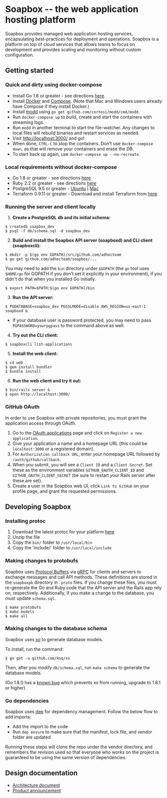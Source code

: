 # Soapbox -- the web application hosting platform

Soapbox provides managed web application hosting services, encapsulating best-practices for deployment and operations. Soapbox is a platform on top of cloud services that allows teams to focus on development and provides scaling and monitoring without custom configuration.

## Getting started

### Quick and dirty using docker-compose

 - Install Go 1.8 or greater - see directions [here](https://golang.org/doc/install).
 - Install [Docker](https://docs.docker.com/engine/installation/) and [Compose](https://docs.docker.com/compose/install/). (Note that Mac and Windows users already have Compose if they install Docker.)
 - Install [modd](https://github.com/cortesi/modd) using `go get github.com/cortesi/modd/cmd/modd`.
 - Run `docker-compose up` to build, create and start the containers with streaming logs.
 - Run `modd` in another terminal to start the file-watcher. Any changes to local files will rebuild binaries and restart services as needed.
 - Visit [http://localhost:3000/](http://localhost:3000/) and go!
 - When done, `CTRL-C` to stop the containers. Don't use `docker-compose down`, as that will remove your containers and erase the DB.
 - To start back up again, use `docker-compose up --no-recreate`.

### Local requirements without docker-compose

 - Go 1.8 or greater - see directions [here](https://golang.org/doc/install)
 - Ruby 2.2 or greater - see directions [here](https://www.ruby-lang.org/en/documentation/installation/)
 - PostgreSQL 9.5 or greater - [Ubuntu](https://www.digitalocean.com/community/tutorials/how-to-install-and-use-postgresql-on-ubuntu-16-04) | [Mac](https://solidfoundationwebdev.com/blog/posts/how-to-install-postgresql-using-brew-on-osx)
 - Terraform 0.9.11 or greater - Download and install Terraform from [here](https://www.terraform.io/downloads.html).

### Running the server and client locally

1. **Create a PostgreSQL db and its initial schema:**
``` shell
$ createdb soapbox_dev
$ psql -f db/schema.sql -d soapbox_dev
```

2. **Build and install the Soapbox API server (soapboxd) and CLI client (soapboxcli):**
``` shell
$ mkdir -p $(go env GOPATH)/src/github.com/adhocteam
$ go get github.com/adhocteam/soapbox/...
```

You may need to add the `bin` directory under `$GOPATH` (the `go` tool uses `$HOME/go` for GOPATH if you don't set it explicitly in your environment), if you didn't do that when you installed Go initially.

```shell
$ export PATH=$PATH:$(go env GOPATH)/bin
```

3. **Run the API server:**
``` shell
$ PGDATABASE=soapbox_dev PGSSLMODE=disable AWS_REGION=us-east-1 soapboxd &
```
* If your database user is password protected, you may need to pass `PGPASSWORD=yourpgpass` to the command above as well.

4. **Try out the CLI client:**
``` shell
$ soapboxcli list-applications
```

5. **Install the web client:**
``` shell
$ cd web
$ gem install bundler
$ bundle install
```

6. **Run the web client and try it out:**
``` shell
$ bin/rails server &
$ open http://localhost:3000/
```

### GitHub OAuth

In order to use Soapbox with private repositories, you must grant the
application access through OAuth.
1. Go to the [OAuth applications](https://github.com/settings/developers)
page and click on `Register a new application`.
2. Give your application a name and a homepage URL (this could be
`localhost:3000` or a registered domain).
3. For `Authorization callback URL`, enter your homepage URL followed by
`/auth/github/callback`.
4. When you submit, you will see a `Client ID` and a `Client Secret`.
Set these as the environment variables `GITHUB_OAUTH_CLIENT_ID` and
`GITHUB_OAUTH_CLIENT_SECRET` (be sure to restart your Rails server after
these are set).
5. Create a user in the Soapbox web UI, click `Link to GitHub` on your
profile page, and grant the requested permissions.

## Developing Soapbox

### Installing protoc
1. Download the latest protoc for your platform [here](https://github.com/google/protobuf/releases)
2. Unzip the file
3. Copy the `bin/` folder to `/usr/local/bin`
4. Copy the 'include/' folder to `/usr/local/include`

### Making changes to protobufs

Soapbox uses
[Protocol Buffers](https://developers.google.com/protocol-buffers/)
via [gRPC](https://grpc.io/) for clients and servers to exchange
messages and call API methods. These definitions are stored in the
`soapboxpb` directory in `.proto` files. If you change these files,
you must re-generate the Go and Ruby code that the API server and the
Rails app rely on, respectively. Additionally, if you make a change to
the database, you must update `schema.sql`.

``` shell
$ make protobufs
$ make models
$ make all
```

### Making changes to the database schema

Soapbox uses [xo](https://github.com/knq/xo) to generate database models.

To install, run the command:

``` shell
$ go get -u github.com/knq/xo
```

Then, after you modify `db/schema.sql`, run `make schema` to generate the
database models.

(Go 1.8.0 has a [known bug](https://github.com/knq/xo/issues/95) which prevents
xo from running, upgrade to 1.8.1 or higher)

### Go dependencies

Soapbox uses [dep](https://github.com/golang/dep) for dependency management. Follow the below flow to add imports:

- Add the import to the code
- Run `dep ensure` to make sure that the manifest, lock file, and vendor folder are updated

Running these steps will clone the repo under the vendor directory, and remembers the revision used so that everyone who works on the project is guaranteed to be using the same version of dependencies.

## Design documentation

 * [Architecture document](https://docs.google.com/document/d/1hArh6EGNfa23O1mPKVeq_OjfA4AiCBEvc-k07xsb4t4/edit#)
 * [Product announcement](https://docs.google.com/document/d/1njbQ0hTEHrA8kYHe-_N_0K-Z6lcyFU-taSI13bQPDPo/edit#heading=h.fcmb7lh1usjg)
